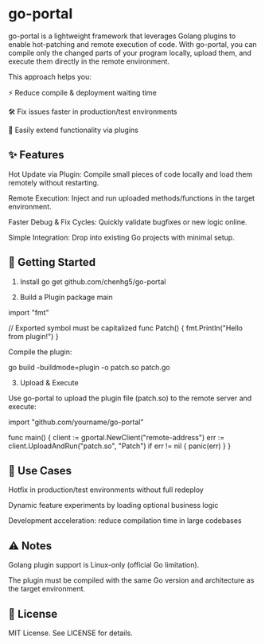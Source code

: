 # go-portal

go-portal is a lightweight framework that leverages Golang plugins to enable hot-patching and remote execution of code.
With go-portal, you can compile only the changed parts of your program locally, upload them, and execute them directly in the remote environment.

This approach helps you:

⚡ Reduce compile & deployment waiting time

🛠 Fix issues faster in production/test environments

🔌 Easily extend functionality via plugins

## ✨ Features

Hot Update via Plugin: Compile small pieces of code locally and load them remotely without restarting.

Remote Execution: Inject and run uploaded methods/functions in the target environment.

Faster Debug & Fix Cycles: Quickly validate bugfixes or new logic online.

Simple Integration: Drop into existing Go projects with minimal setup.

## 🚀 Getting Started
1. Install
go get github.com/chenhg5/go-portal

2. Build a Plugin
package main

import "fmt"

// Exported symbol must be capitalized
func Patch() {
    fmt.Println("Hello from plugin!")
}


Compile the plugin:

go build -buildmode=plugin -o patch.so patch.go

3. Upload & Execute

Use go-portal to upload the plugin file (patch.so) to the remote server and execute:

import "github.com/yourname/go-portal"

func main() {
    client := gportal.NewClient("remote-address")
    err := client.UploadAndRun("patch.so", "Patch")
    if err != nil {
        panic(err)
    }
}

## 📌 Use Cases

Hotfix in production/test environments without full redeploy

Dynamic feature experiments by loading optional business logic

Development acceleration: reduce compilation time in large codebases

## ⚠️ Notes

Golang plugin support is Linux-only (official Go limitation).

The plugin must be compiled with the same Go version and architecture as the target environment.

## 📄 License

MIT License. See LICENSE
 for details.